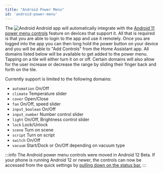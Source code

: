 ```yaml
---
title: "Android Power Menu"
id: 'android-power-menu'
---
```



The ![Android](/assets/android.svg) Android app will automatically integrate with the [Android 11 power menu controls](https://developer.android.com/guide/topics/ui/device-control) feature on devices that support it. All that is required is that you are able to login to the app and use it remotely. Once you are logged into the app you can then long hold the power button on your device and you will be able to "Add Controls" from the Home Assistant app. All domains listed below will be available to get added to the power menu. Tapping on a tile will either turn it on or off. Certain domains will also allow for the user increase or decrease the range by sliding their finger back and forth on the tile.

Currently support is limited to the following domains:

*  `automation` On/Off
*  `climate` Temperature slider
*  `cover` Open/Close
*  `fan` On/Off, speed slider
*  `input_boolean` On/Off
*  `input_number` Number control slider
*  `light` On/Off, Brightness control slider
*  `lock` Lock/Unlock
*  `scene` Turn on scene
*  `script` Turn on script
*  `switch` On/Off
*  `vacuum` Start/Dock or On/Off depending on vacuum type

:::info
The Android power menu controls were moved in Android 12 Beta.  If your phone is running Android 12 or newer, the controls can now be accessed from the quick settings by [pulling down on the status bar.](https://9to5google.com/2021/06/09/android-12-beta-2-quick-settings-google-pay-home-controls-power/)
:::
